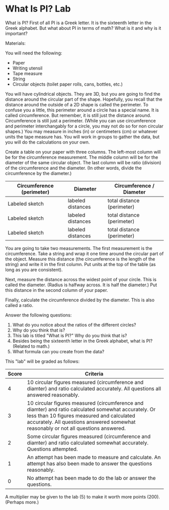 # What Is PI? Lab

What is PI?  First of all PI is a Greek letter.  It is the sixteenth letter in the Greek alphabet.  But what about PI in terms of math?  What is it and why is it important?

Materials:

You will need the following:
* Paper
* Writing utensil
* Tape measure
* String
* Circular objects (toilet paper rolls, cans, bottles, etc.)

You will have cylindrical objects.  They are 3D, but you are going to find the distance around the circular part of the shape.  Hopefully, you recall that the distance around the outside of a 2D shape is called the perimeter.  To confuse you a little, this perimeter around a circle has a special name.  It is called circumference.  But remember, it is still just the distance around.  Circumference is still just a perimeter.  (While you can use circumference and perimeter interchangably for a circle, you may not do so for non circular shapes.)  You may measure in inches (in) or centimeters (cm) or whatever units the tape measure has.  You will work in groups to gather the data, but you will do the calculations on your own.

Create a table on your paper with three columns.  The left-most column will be for the circumference measurement.  The middle column will be for the diameter of the same circular object.  The last column will be ratio (division) of the circumference and the diameter.  (In other words, divide the circumference by the diameter.)

Circumference (perimeter) | Diameter | Circumference / Diameter
------ | ----------------- | ------------------
Labeled sketch | labeled distances | total distance (perimeter)
Labeled sketch | labeled distances | total distance (perimeter)
Labeled sketch | labeled distances | total distance (perimeter)

You are going to take two measurements.  The first measurement is the circumference.  Take a string and wrap it one time around the circular part of the object.  Measure this distance (the circumference is the length of the string) and write it in the first column.  Put units at the top of the table (as long as you are consistent).

Next, measure the distance across the widest point of your circle.  This is called the diameter.  (Radius is halfway across.  It is half the diameter.)  Put this distance in the second column of your paper.

Finally, calculate the circumference divided by the diameter.  This is also called a ratio.

Answer the following questions:

1. What do you notice about the ratios of the different circles?
2. Why do you think that is?
3. This lab is titled "What is PI?"  Why do you think that is?
4. Besides being the sixteenth letter in the Greek alphabet, what is PI?  (Related to math.)
5. What formula can you create from the data?

This "lab" will be graded as follows:

Score | Criteria
----- | --------
4 | 10 circular figures measured (circumference and diamter) and ratio calculated accurately.  All questions all answered reasonably.
3 | 10 circular figures measured (circumference and diamter) and ratio calculated somewhat accurately.  Or less than 10 figures measured and calculated accurately.  All questions answered somewhat reasonably or not all questions answered.
2 | Some circular figures measured (circumference and diamter) and ratio calculated somewhat accurately.  Questions attempted.
1 | An attempt has been made to measure and calculate.  An attempt has also been made to answer the questions reasonably.
0 | No attempt has been made to do the lab or answer the questions.

A multiplier may be given to the lab (5) to make it worth more points (200).  (Perhaps more.)
